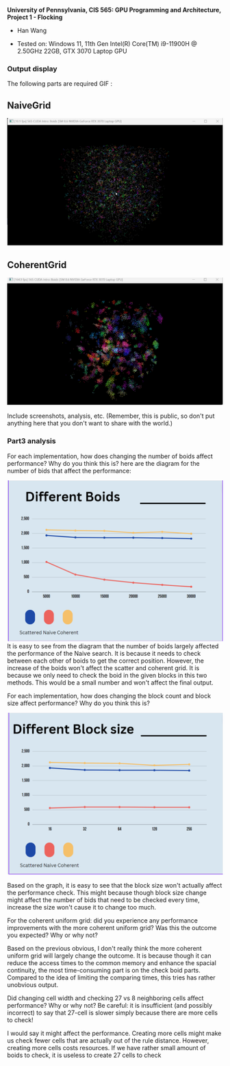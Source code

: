 **University of Pennsylvania, CIS 565: GPU Programming and Architecture,
Project 1 - Flocking**

* Han Wang

* Tested on: Windows 11, 11th Gen Intel(R) Core(TM) i9-11900H @ 2.50GHz  22GB, GTX 3070 Laptop GPU

### Output display
The following parts are required GIF :

## NaiveGrid
![Unlock FPS](images/hw2.gif)

## CoherentGrid
![Unlock FPS](images/hw.gif)

Include screenshots, analysis, etc. (Remember, this is public, so don't put
anything here that you don't want to share with the world.)

### Part3 analysis

For each implementation, how does changing the number of boids affect performance? Why do you think this is?
here are the diagram for the number of bids that affect the performance:

![Unlock FPS](images/hw2.png)
It is easy to see from the diagram that the number of boids largely affected the performance of the Naive search. It is because it needs to check between each other of boids to get the correct position.
However, the increase of the boids won't affect the scatter and coherent grid. It is because we only need to check the boid in the given blocks in this two methods. This would be a small number and won't affect the final output.


For each implementation, how does changing the block count and block size affect performance? Why do you think this is?

![Unlock FPS](images/hw3.png)

Based on the graph, it is easy to see that the block size won't actually affect the performance check. This might because though block size change might affect the number of bids that need to be checked every time,  increase the size won't cause it to change too much. 

For the coherent uniform grid: did you experience any performance improvements with the more coherent uniform grid? Was this the outcome you expected? Why or why not?

Based on the previous obvious, I don't really think the more coherent uniform grid will largely change the outcome. It is because though it can reduce the access times to the common memory and enhance the spacial continuity, the most time-consuming part is on the check boid parts. Compared to the idea of limiting the comparing times, this tries has rather unobvious output. 


Did changing cell width and checking 27 vs 8 neighboring cells affect performance? Why or why not? Be careful: it is insufficient (and possibly incorrect) to say that 27-cell is slower simply because there are more cells to check!

I would say it might affect the performance. Creating more cells might make us check fewer cells that are actually out of the rule distance. However, creating more cells costs resources. If we have rather small amount of boids to check, it is useless to create 27 cells to check 





